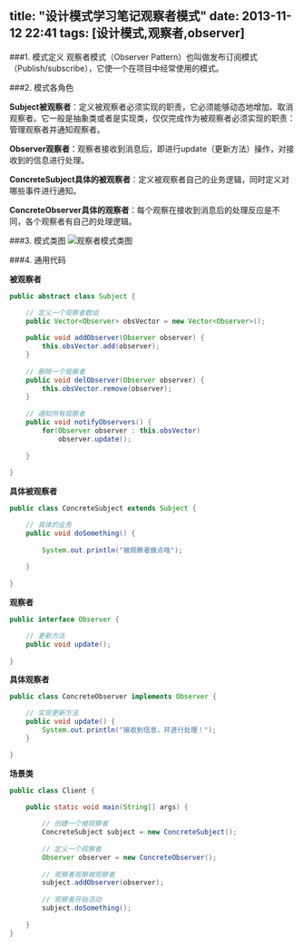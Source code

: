 title:  "设计模式学习笔记观察者模式"
date:  2013-11-12 22:41
tags: [设计模式,观察者,observer]
---

###1. 模式定义
观察者模式（Observer Pattern）也叫做发布订阅模式（Publish/subscribe），它使一个在项目中经常使用的模式。

###2. 模式各角色

**Subject被观察者**：定义被观察者必须实现的职责，它必须能够动态地增加、取消观察者。它一般是抽象类或者是实现类，仅仅完成作为被观察者必须实现的职责：管理观察者并通知观察者。

**Observer观察者**：观察者接收到消息后，即进行update（更新方法）操作，对接收到的信息进行处理。

**ConcreteSubject具体的被观察者**：定义被观察者自己的业务逻辑，同时定义对哪些事件进行通知。

**ConcreteObserver具体的观察者**：每个观察在接收到消息后的处理反应是不同，各个观察者有自己的处理逻辑。

###3. 模式类图
![观察者模式类图](http://githubimg.wxio.club/designpatterns/patterns_observer.png)
<!-- more -->

###4. 通用代码

**被观察者**

```java
public abstract class Subject {

	// 定义一个观察者数组
	public Vector<Observer> obsVector = new Vector<Observer>();
	
	public void addObserver(Observer observer) {
		this.obsVector.add(observer);
	}
	
	// 删除一个观察者
	public void delObserver(Observer observer) {
		this.obsVector.remove(observer);
	}
	
	// 通知所有观察者
	public void notifyObservers() {
		for(Observer observer : this.obsVector)
			observer.update();
	
	}
	
}

```

**具体被观察者**

```java
public class ConcreteSubject extends Subject {

	// 具体的业务
	public void doSomething() {
		
		System.out.println("被观察者做点啥");
		
	}
	
}
```

**观察者**

```java
public interface Observer {

	// 更新方法
	public void update();
	
}
```

**具体观察者**

```java
public class ConcreteObserver implements Observer {

	// 实现更新方法
	public void update() {
		System.out.println("接收到信息，并进行处理！");
	}

}
```

**场景类**

```java
public class Client {

	public static void main(String[] args) {
		
		// 创建一个被观察者
		ConcreteSubject subject = new ConcreteSubject();
		
		// 定义一个观察者
		Observer observer = new ConcreteObserver();
		
		// 观察者观察被观察者
		subject.addObserver(observer);
		
		// 观察者开始活动
		subject.doSomething();
		
	}
}
```
